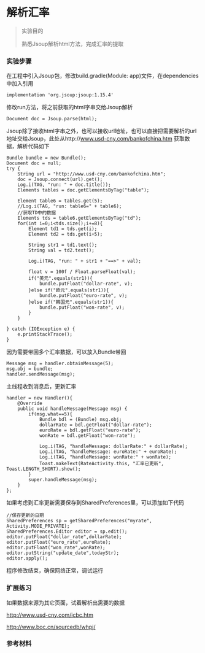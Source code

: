 # 解析汇率

> 实验目的
>
> 熟悉Jsoup解析html方法，完成汇率的提取

### 实验步骤

在工程中引入Jsoup包，修改build.gradle(Module: app)文件，在dependencies中加入引用
```
implementation 'org.jsoup:jsoup:1.15.4'
```
修改run方法，将之前获取的html字串交给Jsoup解析
```
Document doc = Jsoup.parse(html);
```
Jsoup除了接收html字串之外，也可以接收url地址，也可以直接把需要解析的url地址交给Jsoup，此处从http://www.usd-cny.com/bankofchina.htm 获取数据，解析代码如下
```
Bundle bundle = new Bundle();
Document doc = null;
try {
    String url = "http://www.usd-cny.com/bankofchina.htm";
    doc = Jsoup.connect(url).get();
    Log.i(TAG, "run: " + doc.title());
    Elements tables = doc.getElementsByTag("table");

    Element table6 = tables.get(5);
    //Log.i(TAG, "run: table6=" + table6);
    //获取TD中的数据
    Elements tds = table6.getElementsByTag("td");
    for(int i=0;i<tds.size();i+=8){
        Element td1 = tds.get(i);
        Element td2 = tds.get(i+5);

        String str1 = td1.text();
        String val = td2.text();

        Log.i(TAG, "run: " + str1 + "==>" + val);

        float v = 100f / Float.parseFloat(val);
        if("美元".equals(str1)){
            bundle.putFloat("dollar-rate", v);
        }else if("欧元".equals(str1)){
            bundle.putFloat("euro-rate", v);
        }else if("韩国元".equals(str1)){
            bundle.putFloat("won-rate", v);
        }
    }

} catch (IOException e) {
    e.printStackTrace();
}
```
因为需要带回多个汇率数据，可以放入Bundle带回
```
Message msg = handler.obtainMessage(5);
msg.obj = bundle;
handler.sendMessage(msg);
```
主线程收到消息后，更新汇率
```
handler = new Handler(){
    @Override
    public void handleMessage(Message msg) {
        if(msg.what==5){
            Bundle bdl = (Bundle) msg.obj;
            dollarRate = bdl.getFloat("dollar-rate");
            euroRate = bdl.getFloat("euro-rate");
            wonRate = bdl.getFloat("won-rate");

            Log.i(TAG, "handleMessage: dollarRate:" + dollarRate);
            Log.i(TAG, "handleMessage: euroRate:" + euroRate);
            Log.i(TAG, "handleMessage: wonRate:" + wonRate);
            Toast.makeText(RateActivity.this, "汇率已更新", Toast.LENGTH_SHORT).show();
        }
        super.handleMessage(msg);
    }
};
```
如果考虑到汇率更新需要保存到SharedPreferences里，可以添加如下代码
```
//保存更新的日期
SharedPreferences sp = getSharedPreferences("myrate", Activity.MODE_PRIVATE);
SharedPreferences.Editor editor = sp.edit();
editor.putFloat("dollar_rate",dollarRate);
editor.putFloat("euro_rate",euroRate);
editor.putFloat("won_rate",wonRate);
editor.putString("update_date",todayStr);
editor.apply();
```
程序修改结束，确保网络正常，调试运行


### 扩展练习

如果数据来源为其它页面，试着解析出需要的数据

http://www.usd-cny.com/icbc.htm

http://www.boc.cn/sourcedb/whpj/


### 参考材料